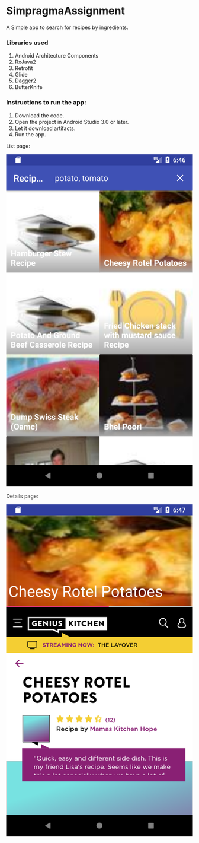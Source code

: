 # SimpragmaAssignment

A Simple app to search for recipes by ingredients.

### Libraries used
1. Android Architecture Components
2. RxJava2
3. Retrofit
4. Glide
5. Dagger2 
6. ButterKnife


### Instructions to run the app:
1. Download the code.
2. Open the project in Android Studio 3.0 or later.
3. Let it download artifacts.
4. Run the app.

List page:

![Image2](screenshots/Recipe_list.png)


Details page:

![Image2](screenshots/Recipe_details.png)